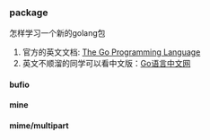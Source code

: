 
### package
怎样学习一个新的golang包
1. 官方的英文文档: [The Go Programming Language](https://golang.org/pkg/) 
2. 英文不顺溜的同学可以看中文版：[Go语言中文网](http://studygolang.com/pkgdoc)
#### bufio
#### mine
#### mime/multipart
